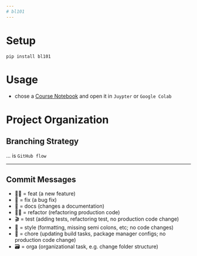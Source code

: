 ```yaml
---  
# bl101
---  
```


# Setup
`pip install bl101`

# Usage
- chose a [Course Notebook](course_notebooks) and open it in `Juypter` or `Google Colab`

# Project Organization  
## Branching Strategy  
... is `GitHub flow`  

---
## Commit Messages  
- 👨‍💻 = feat (a new feature)  
- 🦟 = fix (a bug fix)
- 📜 = docs (changes a documentation)  
- 👷‍♀️ = refactor (refactoring production code)  
- 🎬 = test (adding tests, refactoring test, no production code change)  
- 💄 = style (formatting, missing semi colons, etc; no code changes)  
- 🔧 = chore (updating build tasks, package manager configs; no production code change)  
- 🗃 = orga (organizational task, e.g. change folder structure)